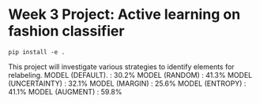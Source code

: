 # Week 3 Project: Active learning on fashion classifier

```
pip install -e .
```

This project will investigate various strategies to identify elements for relabeling.
MODEL (DEFAULT).    : 30.2%
MODEL (RANDOM)      : 41.3%
MODEL (UNCERTAINTY) : 32.1%
MODEL (MARGIN)      : 25.6%
MODEL (ENTROPY)     : 41.1%
MODEL (AUGMENT)     : 59.8%